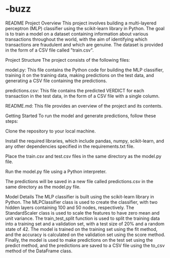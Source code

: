 # -buzz
README
Project Overview
This project involves building a multi-layered perceptron (MLP) classifier using the scikit-learn library in Python. The goal is to train a model on a dataset containing information about various transactions throughout the world, with the aim of identifying which transactions are fraudulent and which are genuine. The dataset is provided in the form of a CSV file called "train.csv".

Project Structure
The project consists of the following files:

model.py: This file contains the Python code for building the MLP classifier, training it on the training data, making predictions on the test data, and generating a CSV file containing the predictions.

predictions.csv: This file contains the predicted VERDICT for each transaction in the test data, in the form of a CSV file with a single column.

README.md: This file provides an overview of the project and its contents.

Getting Started
To run the model and generate predictions, follow these steps:

Clone the repository to your local machine.

Install the required libraries, which include pandas, numpy, scikit-learn, and any other dependencies specified in the requirements.txt file.

Place the train.csv and test.csv files in the same directory as the model.py file.

Run the model.py file using a Python interpreter.

The predictions will be saved in a new file called predictions.csv in the same directory as the model.py file.

Model Details
The MLP classifier is built using the scikit-learn library in Python. The MLPClassifier class is used to create the classifier, with two hidden layers containing 100 and 50 nodes, respectively. The StandardScaler class is used to scale the features to have zero mean and unit variance. The train_test_split function is used to split the training data into a training set and a validation set, with a test size of 20% and a random state of 42. The model is trained on the training set using the fit method, and the accuracy is calculated on the validation set using the score method. Finally, the model is used to make predictions on the test set using the predict method, and the predictions are saved to a CSV file using the to_csv method of the DataFrame class.





